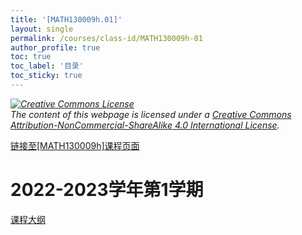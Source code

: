 ```yaml
---
title: '[MATH130009h.01]'
layout: single
permalink: /courses/class-id/MATH130009h-01
author_profile: true
toc: true
toc_label: '目录'
toc_sticky: true
---
```


<div class='notice--warning'>
	<p><i><a rel='license' href='http://creativecommons.org/licenses/by-nc-sa/4.0/'><img alt='Creative Commons License' style='border-width:0' src='https://i.creativecommons.org/l/by-nc-sa/4.0/88x31.png' /></a><br /> The content of this webpage is licensed under a <a rel='license' href='http://creativecommons.org/licenses/by-nc-sa/4.0/'>Creative Commons Attribution-NonCommercial-ShareAlike 4.0 International License</a>.</i></p>
</div>

<a href='https://fdu-math.github.io/courses/MATH130009h'>链接至[MATH130009h]课程页面<a>

# 2022-2023学年第1学期

<a href='../courses/syllabus/MATH130009h.01-2022-2023-1 (Encrypted).pdf'>课程大纲</a>